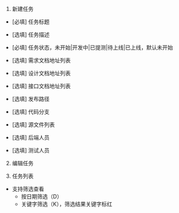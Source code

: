 1. 新建任务

- [必填] 任务标题
- [选填] 任务描述
- [必填] 任务状态，未开始|开发中|已提测|待上线|已上线，默认未开始


- [选填] 需求文档地址列表
- [选填] 设计文档地址列表
- [选填] 接口文档地址列表

- [选填] 发布路径

- [选填] 代码分支

- [选填] 源文件列表

- [选填] 后端人员
- [选填] 测试人员

2. 编辑任务

3. 任务列表

- 支持筛选查看
  + 按日期筛选（D）
  + 关键字筛选（K），筛选结果关键字标红
  